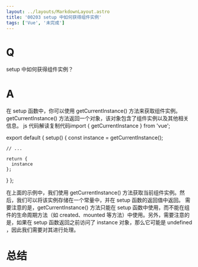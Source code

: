 ```yaml
---
layout: ../layouts/MarkdownLayout.astro
title: '00203 setup 中如何获得组件实例'
tags: ['Vue', '未完成']
---
```


# Q

setup 中如何获得组件实例？

# A

在 setup 函数中，你可以使用 getCurrentInstance() 方法来获取组件实例。getCurrentInstance() 方法返回一个对象，该对象包含了组件实例以及其他相关信息。
js 代码解读复制代码import { getCurrentInstance } from 'vue';

export default {
  setup() {
    const instance = getCurrentInstance();

    // ...

    return {
      instance
    };
  }
};


在上面的示例中，我们使用 getCurrentInstance() 方法获取当前组件实例。然后，我们可以将该实例存储在一个常量中，并在 setup 函数的返回值中返回。
需要注意的是，getCurrentInstance() 方法只能在 setup 函数中使用，而不能在组件的生命周期方法（如 created、mounted 等方法）中使用。另外，需要注意的是，如果在 setup 函数返回之前访问了 instance 对象，那么它可能是 undefined ，因此我们需要对其进行处理。


# 总结



<script>
  function func() {

  }
  
</script>